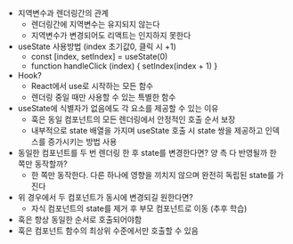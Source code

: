 -   지역변수과 렌더링간의 관계
    -   렌더링간에 지역변수는 유지되지 않는다
    -   지역변수가 변경되어도 리액트는 인지하지 못한다
-   useState 사용방법 (index 초기값0, 클릭 시 +1)
    -   const [index, setIndex] = useState(0)
    -   function handleClick (index) { setIndex(index + 1) }
-   Hook?
    -   React에서 use로 시작하는 모든 함수
    -   렌더링 중일 때만 사용할 수 있는 특별한 함수
-   useState에 식별자가 없음에도 각 요소를 제공할 수 있는 이유
    -   훅은 동일 컴포넌트의 모든 렌더링에서 안정적인 호출 순서 보장
    -   내부적으로 state 배열을 가지며 useState 호출 시 state 쌍을 제공하고 인덱스를 증가시키는 방법 사용
-   동일한 컴포넌트를 두 번 렌더링 한 후 state를 변경한다면? 양 측 다 반영될까 한 쪽만 동작할까?
    -   한 쪽만 동작한다. 다른 하나에 영향을 끼치지 않으며 완전히 독립된 state를 가진다
-   위 경우에서 두 컴포넌트가 동시에 변경되길 원한다면?
    -   자식 컴포넌트의 state를 제거 후 부모 컴포넌트로 이동 (추후 학습)
-   훅은 항상 동일한 순서로 호출되어야함
-   훅은 컴포넌트 함수의 최상위 수준에서만 호출할 수 있음
